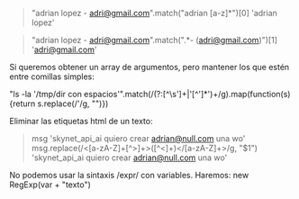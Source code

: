 > "adrian lopez - adri@gmail.com".match("adrian [a-z]*")[0]
'adrian lopez'


> "adrian lopez - adri@gmail.com".match(".*- (adri@gmail.com)")[1]
'adri@gmail.com'


Si queremos obtener un array de argumentos, pero mantener los que estén entre comillas simples:

"ls -la '/tmp/dir con espacios'".match(/(?:[^\s']+|'[^']*')+/g).map(function(s) {return s.replace(/'/g, "")})


Eliminar las etiquetas html de un texto:
> msg
'<at id="28:70e98884-ed21-4afd-af0a-1047449218cb">skynet_api_ai</at> quiero crear <a href="mailto:adrian@null.com">adrian@null.com</a> una wo'
> msg.replace(/<[a-zA-Z]+[^>]+>([^<]+)<\/[a-zA-Z]+\>/g, "$1")
'skynet_api_ai quiero crear adrian@null.com una wo'



No podemos usar la sintaxis /expr/ con variables.
Haremos:
new RegExp(var + "texto")
